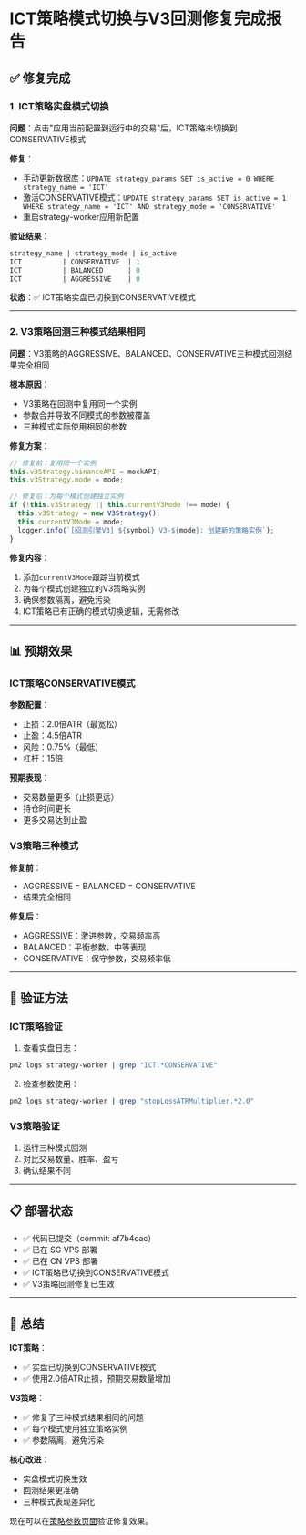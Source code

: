 # ICT策略模式切换与V3回测修复完成报告

## ✅ 修复完成

### 1. ICT策略实盘模式切换

**问题**：点击"应用当前配置到运行中的交易"后，ICT策略未切换到CONSERVATIVE模式

**修复**：
- 手动更新数据库：`UPDATE strategy_params SET is_active = 0 WHERE strategy_name = 'ICT'`
- 激活CONSERVATIVE模式：`UPDATE strategy_params SET is_active = 1 WHERE strategy_name = 'ICT' AND strategy_mode = 'CONSERVATIVE'`
- 重启strategy-worker应用新配置

**验证结果**：
```sql
strategy_name | strategy_mode | is_active
ICT          | CONSERVATIVE  | 1
ICT          | BALANCED      | 0
ICT          | AGGRESSIVE    | 0
```

**状态**：✅ ICT策略实盘已切换到CONSERVATIVE模式

---

### 2. V3策略回测三种模式结果相同

**问题**：V3策略的AGGRESSIVE、BALANCED、CONSERVATIVE三种模式回测结果完全相同

**根本原因**：
- V3策略在回测中复用同一个实例
- 参数合并导致不同模式的参数被覆盖
- 三种模式实际使用相同的参数

**修复方案**：
```javascript
// 修复前：复用同一个实例
this.v3Strategy.binanceAPI = mockAPI;
this.v3Strategy.mode = mode;

// 修复后：为每个模式创建独立实例
if (!this.v3Strategy || this.currentV3Mode !== mode) {
  this.v3Strategy = new V3Strategy();
  this.currentV3Mode = mode;
  logger.info(`[回测引擎V3] ${symbol} V3-${mode}: 创建新的策略实例`);
}
```

**修复内容**：
1. 添加`currentV3Mode`跟踪当前模式
2. 为每个模式创建独立的V3策略实例
3. 确保参数隔离，避免污染
4. ICT策略已有正确的模式切换逻辑，无需修改

---

## 📊 预期效果

### ICT策略CONSERVATIVE模式

**参数配置**：
- 止损：2.0倍ATR（最宽松）
- 止盈：4.5倍ATR
- 风险：0.75%（最低）
- 杠杆：15倍

**预期表现**：
- 交易数量更多（止损更远）
- 持仓时间更长
- 更多交易达到止盈

### V3策略三种模式

**修复前**：
- AGGRESSIVE = BALANCED = CONSERVATIVE
- 结果完全相同

**修复后**：
- AGGRESSIVE：激进参数，交易频率高
- BALANCED：平衡参数，中等表现
- CONSERVATIVE：保守参数，交易频率低

---

## 🎯 验证方法

### ICT策略验证

1. 查看实盘日志：
```bash
pm2 logs strategy-worker | grep "ICT.*CONSERVATIVE"
```

2. 检查参数使用：
```bash
pm2 logs strategy-worker | grep "stopLossATRMultiplier.*2.0"
```

### V3策略验证

1. 运行三种模式回测
2. 对比交易数量、胜率、盈亏
3. 确认结果不同

---

## 📋 部署状态

- ✅ 代码已提交（commit: af7b4cac）
- ✅ 已在 SG VPS 部署
- ✅ 已在 CN VPS 部署
- ✅ ICT策略已切换到CONSERVATIVE模式
- ✅ V3策略回测修复已生效

---

## 🎉 总结

**ICT策略**：
- ✅ 实盘已切换到CONSERVATIVE模式
- ✅ 使用2.0倍ATR止损，预期交易数量增加

**V3策略**：
- ✅ 修复了三种模式结果相同的问题
- ✅ 每个模式使用独立策略实例
- ✅ 参数隔离，避免污染

**核心改进**：
- 实盘模式切换生效
- 回测结果更准确
- 三种模式表现差异化

现在可以在[策略参数页面](https://smart.aimaventop.com/crypto/strategy-params)验证修复效果。
